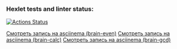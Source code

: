 ### Hexlet tests and linter status:
[![Actions Status](https://github.com/bolnitsa/python-project-49/actions/workflows/hexlet-check.yml/badge.svg)](https://github.com/bolnitsa/python-project-49/actions)

[Смотреть запись на asciinema (brain-even)](https://asciinema.org/a/9ZKVSCdXvjUqher7pcgnOHRZO)
[Cмотреть запись на asciinema (brain-calc)](https://asciinema.org/a/WbzhFeqx4daPIwtqPvzJ4kU8j)
[Cмотреть запись на asciinema (brain-gcd)](https://asciinema.org/a/9iPm6SFbwfzfPps02dPazVeBo)
